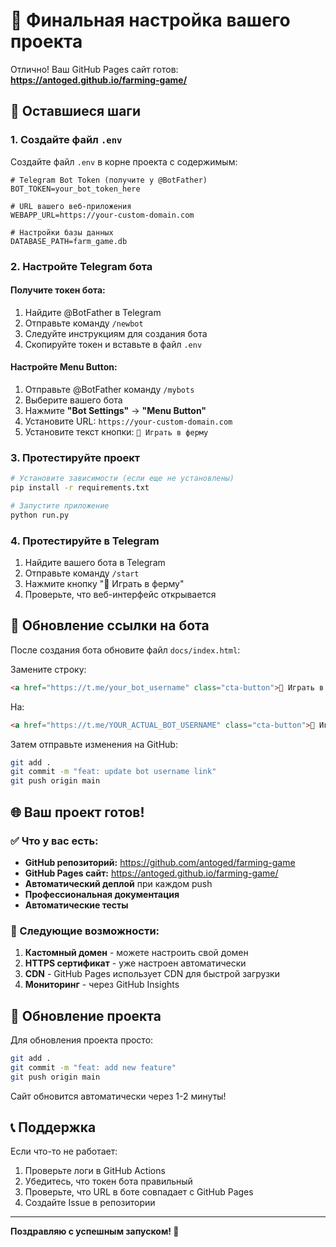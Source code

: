 # 🎉 Финальная настройка вашего проекта

Отлично! Ваш GitHub Pages сайт готов: **https://antoged.github.io/farming-game/**

## 📝 Оставшиеся шаги

### 1. Создайте файл `.env`

Создайте файл `.env` в корне проекта с содержимым:

```env
# Telegram Bot Token (получите у @BotFather)
BOT_TOKEN=your_bot_token_here

# URL вашего веб-приложения
WEBAPP_URL=https://your-custom-domain.com

# Настройки базы данных
DATABASE_PATH=farm_game.db
```

### 2. Настройте Telegram бота

#### Получите токен бота:
1. Найдите @BotFather в Telegram
2. Отправьте команду `/newbot`
3. Следуйте инструкциям для создания бота
4. Скопируйте токен и вставьте в файл `.env`

#### Настройте Menu Button:
1. Отправьте @BotFather команду `/mybots`
2. Выберите вашего бота
3. Нажмите **"Bot Settings"** → **"Menu Button"**
4. Установите URL: `https://your-custom-domain.com`
5. Установите текст кнопки: `🌾 Играть в ферму`

### 3. Протестируйте проект

```bash
# Установите зависимости (если еще не установлены)
pip install -r requirements.txt

# Запустите приложение
python run.py
```

### 4. Протестируйте в Telegram

1. Найдите вашего бота в Telegram
2. Отправьте команду `/start`
3. Нажмите кнопку "🌾 Играть в ферму"
4. Проверьте, что веб-интерфейс открывается

## 🔧 Обновление ссылки на бота

После создания бота обновите файл `docs/index.html`:

Замените строку:
```html
<a href="https://t.me/your_bot_username" class="cta-button">🤖 Играть в Telegram</a>
```

На:
```html
<a href="https://t.me/YOUR_ACTUAL_BOT_USERNAME" class="cta-button">🤖 Играть в Telegram</a>
```

Затем отправьте изменения на GitHub:
```bash
git add .
git commit -m "feat: update bot username link"
git push origin main
```

## 🌐 Ваш проект готов!

### ✅ Что у вас есть:
- **GitHub репозиторий:** https://github.com/antoged/farming-game
- **GitHub Pages сайт:** https://antoged.github.io/farming-game/
- **Автоматический деплой** при каждом push
- **Профессиональная документация**
- **Автоматические тесты**

### 🚀 Следующие возможности:
1. **Кастомный домен** - можете настроить свой домен
2. **HTTPS сертификат** - уже настроен автоматически
3. **CDN** - GitHub Pages использует CDN для быстрой загрузки
4. **Мониторинг** - через GitHub Insights

## 🔄 Обновление проекта

Для обновления проекта просто:
```bash
git add .
git commit -m "feat: add new feature"
git push origin main
```

Сайт обновится автоматически через 1-2 минуты!

## 📞 Поддержка

Если что-то не работает:
1. Проверьте логи в GitHub Actions
2. Убедитесь, что токен бота правильный
3. Проверьте, что URL в боте совпадает с GitHub Pages
4. Создайте Issue в репозитории

---

**Поздравляю с успешным запуском! 🎉**
